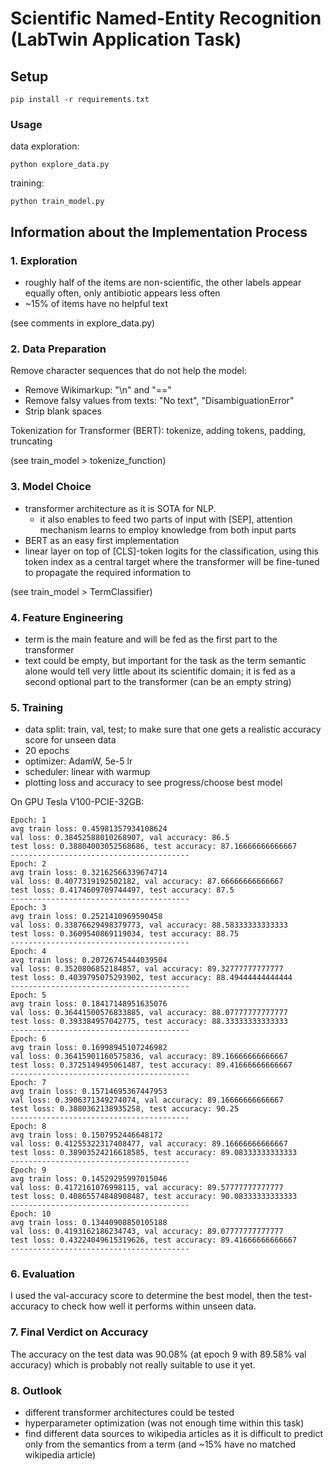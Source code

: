 # Scientific Named-Entity Recognition (LabTwin Application Task)

## Setup

```
pip install -r requirements.txt
```

### Usage

data exploration:
```
python explore_data.py
```

training:
```
python train_model.py
```

## Information about the Implementation Process

### 1. Exploration
- roughly half of the items are non-scientific, the other labels appear equally often, only antibiotic appears less often
- ~15% of items have no helpful text

(see comments in explore_data.py)

### 2. Data Preparation
Remove character sequences that do not help the model:
- Remove Wikimarkup: "\n" and "=="
- Remove falsy values from texts: "No text", "DisambiguationError"
- Strip blank spaces

Tokenization for Transformer (BERT): tokenize, adding tokens, padding, truncating

(see train_model > tokenize_function)

### 3. Model Choice
- transformer architecture as it is SOTA for NLP.
    - it also enables to feed two parts of input with [SEP],
    attention mechanism learns to employ knowledge from both input parts
- BERT as an easy first implementation 
- linear layer on top of [CLS]-token logits for the classification, using this token index as a central target where the transformer will be fine-tuned to propagate the required information to

(see train_model > TermClassifier)
### 4. Feature Engineering
- term is the main feature and will be fed as the first part to the transformer
- text could be empty, but important for the task as the term semantic alone would tell very little about its scientific domain; it is fed as a second optional part to the transformer (can be an empty string)

### 5. Training
- data split: train, val, test; to make sure that one gets a realistic accuracy score for unseen data
- 20 epochs
- optimizer: AdamW, 5e-5 lr
- scheduler: linear with warmup
- plotting loss and accuracy to see progress/choose best model

On GPU Tesla V100-PCIE-32GB:
```
Epoch: 1
avg train loss: 0.45981357934108624
val loss: 0.38452588010268907, val accuracy: 86.5
test loss: 0.38804003052568686, test accuracy: 87.16666666666667
----------------------------------------
Epoch: 2
avg train loss: 0.32162566339674714
val loss: 0.4077319192502182, val accuracy: 87.66666666666667
test loss: 0.4174609709744497, test accuracy: 87.5
----------------------------------------
Epoch: 3
avg train loss: 0.2521410969590458
val loss: 0.33876629498379773, val accuracy: 88.58333333333333
test loss: 0.3609540869119034, test accuracy: 88.75
----------------------------------------
Epoch: 4
avg train loss: 0.20726745444039504
val loss: 0.3520806852184857, val accuracy: 89.32777777777777
test loss: 0.4039795075293902, test accuracy: 88.49444444444444
----------------------------------------
Epoch: 5
avg train loss: 0.18417148951635076
val loss: 0.36441500576833885, val accuracy: 88.07777777777777
test loss: 0.393384957042775, test accuracy: 88.33333333333333
----------------------------------------
Epoch: 6
avg train loss: 0.16998945107246982
val loss: 0.36415901160575836, val accuracy: 89.16666666666667
test loss: 0.3725149495061487, test accuracy: 89.41666666666667
----------------------------------------
Epoch: 7
avg train loss: 0.15714695367447953
val loss: 0.3906371349274074, val accuracy: 89.16666666666667
test loss: 0.3880362138935258, test accuracy: 90.25
----------------------------------------
Epoch: 8
avg train loss: 0.1507952446648172
val loss: 0.41255322317408477, val accuracy: 89.16666666666667
test loss: 0.38903524216618585, test accuracy: 89.08333333333333
----------------------------------------
Epoch: 9
avg train loss: 0.14529295997015046
val loss: 0.4172161076998115, val accuracy: 89.57777777777777
test loss: 0.40865574848908487, test accuracy: 90.08333333333333
----------------------------------------
Epoch: 10
avg train loss: 0.13440908850105188
val loss: 0.4193162186234743, val accuracy: 89.07777777777777
test loss: 0.43224049615319626, test accuracy: 89.41666666666667
----------------------------------------

```

### 6. Evaluation
I used the val-accuracy score to determine the best model, 
then the test-accuracy to check how well it performs within unseen data.

### 7. Final Verdict on Accuracy
The accuracy on the test data was 90.08% (at epoch 9 with 89.58% val accuracy)
which is probably not really suitable to use it yet.

### 8. Outlook
- different transformer architectures could be tested
- hyperparameter optimization (was not enough time within this task)
- find different data sources to wikipedia articles as it is difficult to predict only from the semantics from a term (and ~15% have no matched wikipedia article)